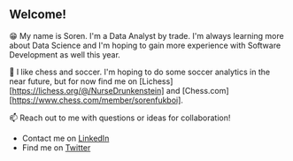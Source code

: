 ## Welcome! 
😁 My name is Soren. I'm a Data Analyst by trade. I'm always learning more about Data Science and I'm hoping to gain more experience with Software Development as well this year.

🌱 I like chess and soccer. I'm hoping to do some soccer analytics in the near future, but for now find me on [Lichess][https://lichess.org/@/NurseDrunkenstein] and [Chess.com][https://www.chess.com/member/sorenfukboi].

📫 Reach out to me with questions or ideas for collaboration!
- Contact me on [LinkedIn](https://www.linkedin.com/in/soren-gran/)
- Find me on [Twitter](https://twitter.com/sorentgran)

<!---
stgran/stgran is a ✨ special ✨ repository because its `README.md` (this file) appears on your GitHub profile.
You can click the Preview link to take a look at your changes.
--->
